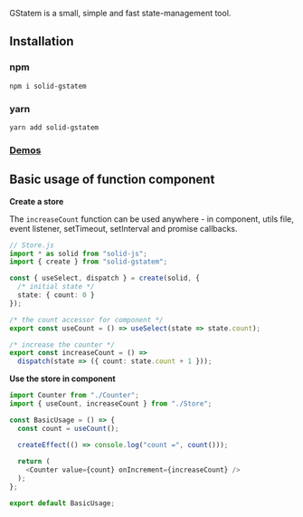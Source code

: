 GStatem is a small, simple and fast state-management tool.

## Installation
### npm
```shell
npm i solid-gstatem
```

### yarn
```shell
yarn add solid-gstatem
```

### [Demos](https://gstatem.netlify.app/)

## Basic usage of function component

**Create a store**

The `increaseCount` function can be used anywhere - in component, utils file, event listener, setTimeout, setInterval and promise callbacks.

```typescript jsx
// Store.js
import * as solid from "solid-js";
import { create } from "solid-gstatem";

const { useSelect, dispatch } = create(solid, {
  /* initial state */
  state: { count: 0 }
});

/* the count accessor for component */
export const useCount = () => useSelect(state => state.count);

/* increase the counter */
export const increaseCount = () =>
  dispatch(state => ({ count: state.count + 1 }));
```

**Use the store in component**
```typescript jsx
import Counter from "./Counter";
import { useCount, increaseCount } from "./Store";

const BasicUsage = () => {
  const count = useCount();

  createEffect(() => console.log("count =", count()));
  
  return (
    <Counter value={count} onIncrement={increaseCount} />
  );
};

export default BasicUsage;
```
